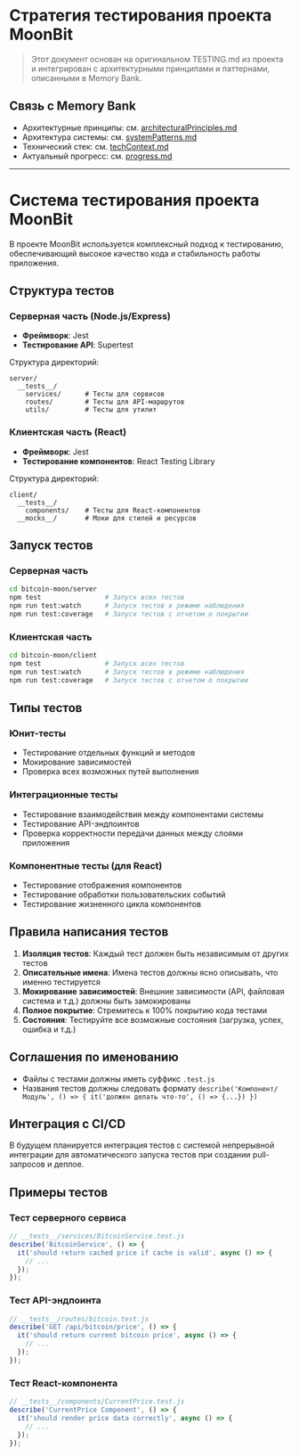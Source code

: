 # Стратегия тестирования проекта MoonBit

> Этот документ основан на оригинальном TESTING.md из проекта и интегрирован с архитектурными принципами и паттернами, описанными в Memory Bank.

## Связь с Memory Bank

- Архитектурные принципы: см. [architecturalPrinciples.md](./architecturalPrinciples.md)
- Архитектура системы: см. [systemPatterns.md](./systemPatterns.md)
- Технический стек: см. [techContext.md](./techContext.md)
- Актуальный прогресс: см. [progress.md](./progress.md)

---

# Система тестирования проекта MoonBit

В проекте MoonBit используется комплексный подход к тестированию, обеспечивающий высокое качество кода и стабильность работы приложения.

## Структура тестов

### Серверная часть (Node.js/Express)

- **Фреймворк**: Jest
- **Тестирование API**: Supertest

Структура директорий:

```
server/
  __tests__/
    services/      # Тесты для сервисов
    routes/        # Тесты для API-маршрутов
    utils/         # Тесты для утилит
```

### Клиентская часть (React)

- **Фреймворк**: Jest
- **Тестирование компонентов**: React Testing Library

Структура директорий:

```
client/
  __tests__/
    components/    # Тесты для React-компонентов
  __mocks__/       # Моки для стилей и ресурсов
```

## Запуск тестов

### Серверная часть

```bash
cd bitcoin-moon/server
npm test                # Запуск всех тестов
npm run test:watch      # Запуск тестов в режиме наблюдения
npm run test:coverage   # Запуск тестов с отчетом о покрытии
```

### Клиентская часть

```bash
cd bitcoin-moon/client
npm test                # Запуск всех тестов
npm run test:watch      # Запуск тестов в режиме наблюдения
npm run test:coverage   # Запуск тестов с отчетом о покрытии
```

## Типы тестов

### Юнит-тесты

- Тестирование отдельных функций и методов
- Мокирование зависимостей
- Проверка всех возможных путей выполнения

### Интеграционные тесты

- Тестирование взаимодействия между компонентами системы
- Тестирование API-эндпоинтов
- Проверка корректности передачи данных между слоями приложения

### Компонентные тесты (для React)

- Тестирование отображения компонентов
- Тестирование обработки пользовательских событий
- Тестирование жизненного цикла компонентов

## Правила написания тестов

1. **Изоляция тестов**: Каждый тест должен быть независимым от других тестов
2. **Описательные имена**: Имена тестов должны ясно описывать, что именно тестируется
3. **Мокирование зависимостей**: Внешние зависимости (API, файловая система и т.д.) должны быть замокированы
4. **Полное покрытие**: Стремитесь к 100% покрытию кода тестами
5. **Состояния**: Тестируйте все возможные состояния (загрузка, успех, ошибка и т.д.)

## Соглашения по именованию

- Файлы с тестами должны иметь суффикс `.test.js`
- Названия тестов должны следовать формату `describe('Компонент/Модуль', () => { it('должен делать что-то', () => {...}) })`

## Интеграция с CI/CD

В будущем планируется интеграция тестов с системой непрерывной интеграции для автоматического запуска тестов при создании pull-запросов и деплое.

## Примеры тестов

### Тест серверного сервиса

```javascript
// __tests__/services/BitcoinService.test.js
describe('BitcoinService', () => {
  it('should return cached price if cache is valid', async () => {
    // ...
  });
});
```

### Тест API-эндпоинта

```javascript
// __tests__/routes/bitcoin.test.js
describe('GET /api/bitcoin/price', () => {
  it('should return current bitcoin price', async () => {
    // ...
  });
});
```

### Тест React-компонента

```javascript
// __tests__/components/CurrentPrice.test.js
describe('CurrentPrice Component', () => {
  it('should render price data correctly', async () => {
    // ...
  });
});
```
